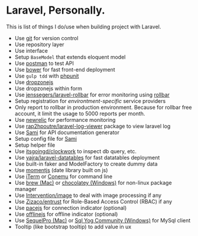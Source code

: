 # Laravel, Personally.

This is list of things I do/use when building project with Laravel.

- Use [git](https://git-scm.com) for version control
- Use repository layer
- Use interface
- Setup `BaseModel` that extends eloquent model
- Use [postman](https://www.getpostman.com) to test API
- Use [bower](http://bower.io) for fast front-end deployment
- Use `gulp tdd` with [phpunit](https://phpunit.de)
- Use [dropzonejs](http://www.dropzonejs.com)
- Use dropzonejs within form
- Use [jenssegers/laravel-rollbar](https://github.com/jenssegers/laravel-rollbar) for error monitoring using [rollbar](https://rollbar.com)
- Setup registration for *environtment-specific* service providers
- Only report to rollbar in production environment. Because for rollbar free account, it limit the usage to 5000 reports per month.
- Use [newrelic](http://newrelic.com) for performance monitoring
- Use [rap2hpoutre/laravel-log-viewer](https://github.com/rap2hpoutre/laravel-log-viewer) package to view laravel log
- Use [Sami](https://github.com/FriendsOfPHP/Sami) for API documentation generator
- Setup config file for [Sami](https://github.com/FriendsOfPHP/Sami)
- Setup helper file
- Use [itsgoingd/clockwork](https://github.com/itsgoingd/clockwork) to inspect db query, etc.
- Use [yajra/laravel-datatables](https://github.com/yajra/laravel-datatables) for fast datatables deployment
- Use built-in faker and ModelFactory to create dummy data
- Use [momentjs](http://momentjs.com) (date library built on js)
- Use [iTerm](https://www.iterm2.com) or [Conemu](https://conemu.github.io) for command line
- Use [brew (Mac)](http://brew.sh) or [chocolatey (Windows)](https://chocolatey.org) for non-linux package manager
- Use [Intervention/image](https://github.com/Intervention/image) to deal with image processing if any
- Use [Zizaco/entrust](https://github.com/Zizaco/entrust) for Role-Based Access Control (RBAC) if any
- Use [pacejs](http://github.hubspot.com/pace/docs/welcome/) for connection indicator (optional)
- Use [offlinejs](http://github.hubspot.com/offline/docs/welcome/) for offline indicator (optional)
- Use [SequelPro (Mac)](http://www.sequelpro.com) or [Sql Yog Community (Windows)](https://github.com/webyog/sqlyog-community/wiki/Downloads) for MySql client
- Tooltip (like bootstrap tooltip) to add value in ux